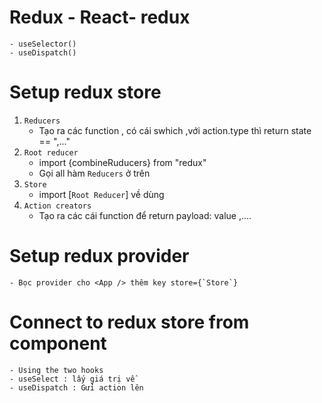 # Redux  - React- redux
    - useSelector()
    - useDispatch()

# Setup redux store

1. `Reducers`
    - Tạo ra các function , có cái swhich ,với action.type thì  return state == ",..."  
2. `Root reducer` 
    - import {combineRuducers} from "redux"
    - Gọi all hàm `Reducers` ở trên 
3. `Store`
    - import [`Root Reducer`] về dùng
4. `Action creators`
    - Tạo ra các cái function để return payload: value ,....

# Setup redux provider
    - Bọc provider cho <App /> thêm key store={`Store`}

# Connect to redux store from component 
    - Using the two hooks
    - useSelect : lấy giá trị về
    - useDispatch : Gửi action lên